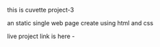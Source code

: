 this is cuvette project-3

 an static single web page create using html and css

 live project link is here -
